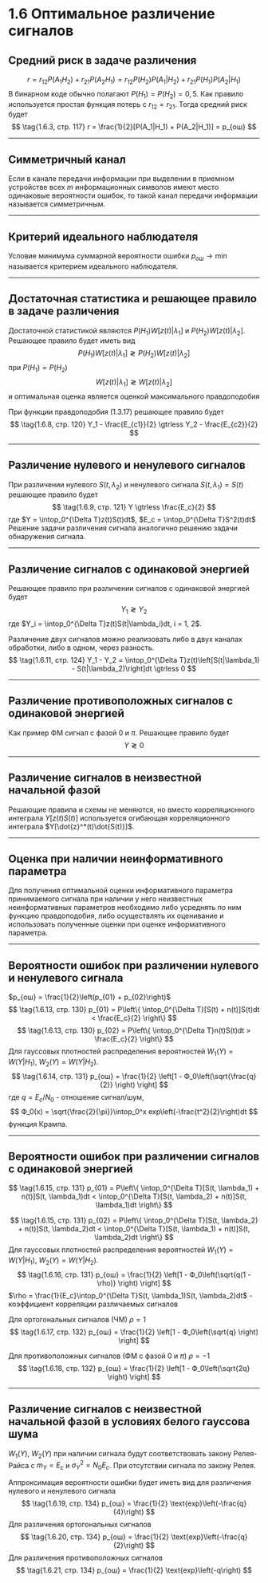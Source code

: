# 1.6 Оптимальное различение сигналов

## Средний риск в задаче различения
$$ \tag{1.6.2, стр. 116}
    r = r_{12}P(A_1H_2) + r_{21}P(A_2H_1) = r_{12}P(H_2)P(A_1|H_2) + r_{21}P(H_1)P(A_2|H_1)
$$
В бинарном коде обычно полагают $P(H_1) = P(H_2) = 0,5$. Как правило используется простая функция потерь с $r_{12} = r_{21}$. Тогда средний риск будет
$$ \tag{1.6.3, стр. 117}
    r = \frac{1}{2}[P(A_1|H_1) + P(A_2|H_1)] = p_{ош}
$$

---

## Симметричный канал
Если в канале передачи информации при выделении в приемном устройстве всех $m$ информационных символов имеют место одинаковые вероятности ошибок, то такой канал передачи информации называется симметричным.

---

## Критерий идеального наблюдателя
Условие минимума суммарной вероятности ошибки $p_{ош} \to \text{min}$ называется критерием идеального наблюдателя.

---

## Достаточная статистика и решающее правило в задаче различения
Достаточной статистикой являются $P(H_1)W[z(t)|\lambda_1]$ и $P(H_2)W[z(t)|\lambda_2]$. Решающее правило будет иметь вид
$$ \tag{1.6.4, стр. 118}
    P(H_1)W[z(t)|\lambda_1] \gtrless P(H_2)W[z(t)|\lambda_2]
$$
при $P(H_1) = P(H_2)$
$$ \tag{1.6.6, стр. 119}
    W[z(t)|\lambda_1] \gtrless W[z(t)|\lambda_2]
$$
и оптимальная оценка является оценкой максимального правдоподобия

При функции правдоподобия $(1.3.17)$ решающее правило будет
$$ \tag{1.6.8, стр. 120}
    Y_1 - \frac{E_{c1}}{2} \gtrless Y_2 - \frac{E_{c2}}{2}
$$

---

## Различение нулевого и ненулевого сигналов
При различении нулевого $S(t, \lambda_2)$ и ненулевого сигнала $S(t, \lambda_1) = S(t)$ решающее правило будет
$$ \tag{1.6.9, стр. 121}
    Y \gtrless \frac{E_c}{2}
$$
где $Y = \intop_0^{\Delta T}z(t)S(t)dt$, $E_c = \intop_0^{\Delta T}S^2(t)dt$
Решение задачи различения сигнала аналогично решению задачи обнаружения сигнала.

---

## Различение сигналов с одинаковой энергией
Решающее правило при различении сигналов с одинаковой энергией будет
$$ \tag{1.6.10, стр. 123}
    Y_1 \gtrless Y_2
$$
где $Y_i = \intop_0^{\Delta T}z(t)S(t|\lambda_i)dt, i = 1, 2$.

Различение двух сигналов можно реализовать либо в двух каналах обработки, либо в одном, через разность.
$$ \tag{1.6.11, стр. 124}
    Y_1 - Y_2 = \intop_0^{\Delta T}z(t)\left[S(t|\lambda_1) - S(t|\lambda_2)\right]dt \gtrless 0
$$

---

## Различение противоположных сигналов с одинаковой энергией
Как пример ФМ сигнал с фазой $0$ и $\pi$.
Решающее правило будет
$$ \tag{1.6.12, стр. 125}
    Y \gtrless 0
$$

---

## Различение сигналов в неизвестной начальной фазой
Решающие правила и схемы не меняются, но вместо корреляционного интеграла $Y[z(t)S(t)]$ используется огибающая корреляционного интеграла $Y[\dot{z}^*(t)\dot{S(t)}]$.

---

## Оценка при наличии неинформативного параметра
Для получения оптимальной оценки информативного параметра принимаемого сигнала при наличии у него неизвестных неинформативных параметров необходимо либо усреднять по ним функцию правдоподобия, либо осуществлять их оценивание и использовать полученные оценки при оценке информативного параметра.

---

## Вероятности ошибок при различении нулевого и ненулевого сигнала
$p_{ош} = \frac{1}{2}\left(p_{01} + p_{02}\right)$
$$ \tag{1.6.13, стр. 130}
    p_{01} = P\left\{ \intop_0^{\Delta T}[S(t) + n(t)]S(t)dt < \frac{E_c}{2} \right\}
$$
$$ \tag{1.6.13, стр. 130}
    p_{02} = P\left\{ \intop_0^{\Delta T}n(t)S(t)dt > \frac{E_c}{2} \right\}
$$
Для гауссовых плотностей распределения вероятностей $W_1(Y) = W(Y|H_1)$, $W_2(Y) = W(Y|H_2)$.
$$ \tag{1.6.14, стр. 131}
    p_{ош} = \frac{1}{2} \left[1 - Ф_0\left(\sqrt{\frac{q}{2}} \right) \right]
$$
где $q = E_c/N_0$ - отношение сигнал/шум,
$$
    Ф_0(x) = \sqrt{\frac{2}{\pi}}\intop_0^x exp\left(-\frac{t^2}{2}\right)dt
$$
функция Крампа.

---

## Вероятности ошибок при различении сигналов с одинаковой энергией
$$ \tag{1.6.15, стр. 131}
    p_{01} = P\left\{ \intop_0^{\Delta T}[S(t, \lambda_1) + n(t)]S(t, \lambda_1)dt < \intop_0^{\Delta T}[S(t, \lambda_2) + n(t)]S(t, \lambda_1)dt \right\}
$$

$$ \tag{1.6.15, стр. 131}
    p_{02} = P\left\{ \intop_0^{\Delta T}[S(t, \lambda_2) + n(t)]S(t, \lambda_2)dt < \intop_0^{\Delta T}[S(t, \lambda_1) + n(t)]S(t, \lambda_2)dt \right\}
$$
Для гауссовых плотностей распределения вероятностей $W_1(Y) = W(Y|H_1)$, $W_2(Y) = W(Y|H_2)$.
$$ \tag{1.6.16, стр. 131}
    p_{ош} = \frac{1}{2} \left[1 - Ф_0\left(\sqrt{q(1 - \rho)} \right) \right]
$$
$\rho = \frac{1}{E_c}\intop_0^{\Delta T}S(t, \lambda_1)S(t, \lambda_2)dt$ - коэффициент корреляции различаемых сигналов

Для ортогональных сигналов (ЧМ) $\rho = 1$
$$ \tag{1.6.17, стр. 132}
    p_{ош} = \frac{1}{2} \left[1 - Ф_0\left(\sqrt{q} \right) \right]
$$

Для противоположных сигналов (ФМ с фазой $0$ и $\pi$) $\rho = -1$
$$ \tag{1.6.18, стр. 132}
    p_{ош} = \frac{1}{2} \left[1 - Ф_0\left(\sqrt{2q} \right) \right]
$$

---

## Различение сигналов с неизвестной начальной фазой в условиях белого гауссова шума
$W_1(Y)$, $W_2(Y)$ при наличии сигнала будут соответствовать закону Релея-Райса с $m_Y = E_c$ и $\sigma_Y^2 = N_0E_c$. При отсутствии сигнала по закону Релея.

Аппроксимация вероятности ошибки будет иметь вид для различения нулевого и ненулевого сигнала
$$ \tag{1.6.19, стр. 134}
    p_{ош} = \frac{1}{2} \text{exp}\left(-\frac{q}{4}\right)
$$
Для различения ортогональных сигналов
$$ \tag{1.6.20, стр. 134}
    p_{ош} = \frac{1}{2} \text{exp}\left(-\frac{q}{2}\right)
$$
Для различения противоположных сигналов
$$ \tag{1.6.21, стр. 134}
    p_{ош} = \frac{1}{2} \text{exp}\left(-q\right)
$$
